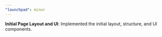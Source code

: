 ```yaml
---
"launchpad": minor
---
```


**Initial Page Layout and UI**: Implemented the initial layout, structure, and UI components.
